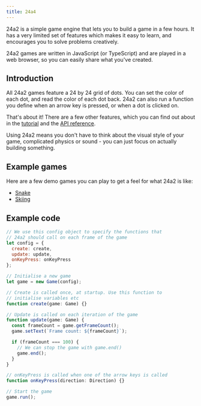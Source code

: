 ```yaml
---
title: 24a4
---
```


<div id="landing-sketch"></div>

24a2 is a simple game engine that lets you to build a game in a few hours. It
has a very limited set of features which makes it easy to learn, and encourages
you to solve problems creatively.

24a2 games are written in JavaScript (or TypeScript) and are played in a web
browser, so you can easily share what you've created.

## Introduction

All 24a2 games feature a 24 by 24 grid of dots. You can set the color of each
dot, and read the color of each dot back. 24a2 can also run a function you
define when an arrow key is pressed, or when a dot is clicked on.

That's about it! There are a few other features, which you can find out about in
the [tutorial](/tutorial) and the [API reference](/reference").

Using 24a2 means you don't have to think about the visual style of your game,
complicated physics or sound - you can just focus on actually building
something.

## Example games

Here are a few demo games you can play to get a feel for what 24a2 is like:

- [Snake](/games/snake)
- [Skiing](/games/skiing)

## Example code

```javascript
// We use this config object to specify the functions that
// 24a2 should call on each frame of the game
let config = {
  create: create,
  update: update,
  onKeyPress: onKeyPress
};

// Initialise a new game
let game = new Game(config);

// Create is called once, at startup. Use this function to
// initialise variables etc
function create(game: Game) {}

// Update is called on each iteration of the game
function update(game: Game) {
  const frameCount = game.getFrameCount();
  game.setText(`Frame count: ${frameCount}`);

  if (frameCount === 100) {
    // We can stop the game with game.end()
    game.end();
  }
}

// onKeyPress is called when one of the arrow keys is called
function onKeyPress(direction: Direction) {}

// Start the game
game.run();
```
